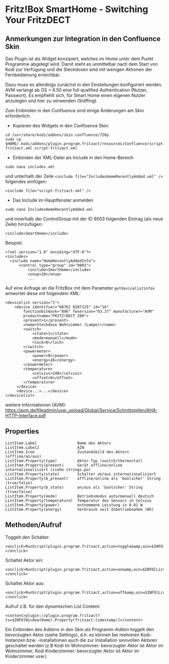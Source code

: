 <h1>Fritz!Box SmartHome - Switching Your FritzDECT</h1>
<h2>Anmerkungen zur Integration in den Confluence Skin</h2>

Das Plugin ist als Widget konzipiert, welches im Home unter dem Punkt Programme abgelegt wird. 
Damit steht es unmittelbar nach dem Start von Kodi zur Verfügung und die Steckdosen sind mit wenigen Aktionen der Fernbedienung erreichbar.

Dazu muss es allerdings zunächst in den Einstellungen konfiguriert werden. AVM verlangt ab OS > 6.50 eine full qualified Authentication (Nutzer, Passwort).
Es empfiehlt sich, für Smart Home einen eigenen Nutzer anzulegen und hier zu verwenden (Sniffing).

Zum Einbinden in den Confluence sind einige Änderungen am Skin erforderlich.

* Kopieren des Widgets in den Confluence Skin:

```
cd /usr/share/kodi/addons/skin.confluence/720p
sudo cp $HOME/.kodi/addons/plugin.program.fritzact/resources/Confluence/script-fritzact.xml script-fritzact.xml
```

* Einbinden der XML-Datei als Include in den Home-Bereich

```
sudo nano includes.xml
```
  
  und unterhalb der Zeile `<include file="IncludesHomeRecentlyAdded.xml" />` folgendes einfügen:

    <include file="script-fritzact-xml" />
    
* Das Include im Hauptfenster anmelden

```
sudo nano IncludesHomeRecentlyAdded.xml
```

  und innerhalb der ControlGroup mit der ID 9003 folgenden Eintrag (als neue Zeile) hinzufügen:
   
```
<include>SmartHome</include>
```
   
   
   Beispiel:
   
```
<?xml version="1.0" encoding="UTF-8"?>
<includes>
  <include name="HomeRecentlyAddedInfo">
      <control type="group" id="9003">
          <include>SmartHome</include>
          <onup>20</onup>
          ...
```


     
Auf eine Anfrage an die FritzBox mit dem Parameter `getdevicelistinfos` antwortet diese mit folgendem XML:
 
```
<devicelist version="1">
    <device identifier="08761 0287125" id="16" 
        functionbitmask="896" fwversion="03.37" manufacturer="AVM"
        productname="FRITZ!DECT 200">
        <present>1</present>
        <name>Steckdose Wohnzimmer (Lampe)</name>
        <switch>
            <state>1</state>
            <mode>manuell</mode>
            <lock>0</lock>
        </switch>
        <powermeter>
            <power>0</power>
            <energy>26</energy>
        </powermeter>
        <temperature>
            <celsius>240</celsius>
            <offset>0</offset>
        </temperature>
     </device>
     <device...>...</device>
</devicelist>
```
    
weitere Informationen (AVM): https://avm.de/fileadmin/user_upload/Global/Service/Schnittstellen/AHA-HTTP-Interface.pdf

<h2>Properties</h2>

    ListItem.Label                  Name des Aktors
    ListItem.Label2                 AIN
    ListItem.Icon                   Zustandsbild des Aktors (offline/an/aus)
    ListItem.Property(type)         Aktor-Typ (switch/thermostat)
    ListItem.Property(present)      Gerät offline/online internationalisiert (siehe strings.po)
    ListItem.Property(state)        Schalter an/aus internationalisiert
    ListItem.Property(b_present)    offline/online als 'boolscher' String (true/false)
    ListItem.Property(b_state)      an/aus als 'boolscher' String (true/false)
    ListItem.Property(mode)         Betriebsmodus auto/manuell deutsch
    ListItem.Property(temperature)  Temperatur des Sensors in Celsius
    ListItem.Property(power)        entnommene Leistung in 0.01 W
    ListItem.Property(energy)       Verbrauch seit Inbetriebnahme (Wh)

<h2>Methoden/Aufruf</h2>

Toggelt den Schalter:

```
<onclick>RunScript(plugin.program.fritzact,action=toggle&amp;ain=$INFO[ListItem.Label2])</onclick>
```

Schaltet Aktor ein:

```
<onclick>RunScript(plugin.program.fritzact,action=on&amp;ain=$INFO[ListItem.Label2])</onclick>
```

Schaltet Aktor aus:

```
<onclick>RunScript(plugin.program.fritzact,action=off&amp;ain=$INFO[ListItem.Label2])</onclick>
```
    
Aufruf z.B. für den dynamischen List Content:

```
<content>plugin://plugin.program.fritzact?ts=$INFO[Window(Home).Property(fritzact.timestamp)]</content>
```

Ein Einbinden des Addons in den Skin als Programm-Addon toggelt den bevorzugten Aktor (siehe Settings), d.h. es können bei
mehreren Kodi-Instanzen bzw. -installationen auch die zur Installation sinnvollen Aktoren geschaltet werden (z.B Kodi im
Wohnzimmer: bevorzugter Aktor ist Aktor im Wohnzimmer, Kodi Kinderzimmer: bevorzugter Aktor ist Aktor im Kinderzimmer usw.)